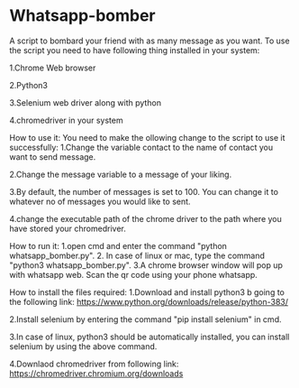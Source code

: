 # Whatsapp-bomber
A script to bombard your friend with as many message as you want.
To use the script you need to have following thing installed in your system:

1.Chrome Web browser

2.Python3

3.Selenium web driver along with python

4.chromedriver in your system

How to use it:
You need to make the ollowing change to the script to use it successfully:
 1.Change the variable contact to the name of contact you want to send message.
 
 2.Change the message variable to a message of your liking.
 
 3.By default, the number of messages is set to 100. You can change it to whatever no of messages you would like to sent.
 
 4.change the executable path of the chrome driver to the path where you have stored your chromedriver.
 
 How to run it:
 1.open cmd and enter the command "python whatsapp_bomber.py".
 2. In case of linux or mac, type the command "python3 whatsapp_bomber.py".
 3.A chrome browser window will pop up with whatsapp web. Scan the qr code using your phone whatsapp.
 
 How to install the files required:
1.Download and install python3 b going to the following link:
    https://www.python.org/downloads/release/python-383/

2.Install selenium by entering the command "pip install selenium" in cmd.

3.In case of linux, python3 should be automatically installed, you can install selenium by using the above command.

4.Downlaod chromedriver from following link:
  https://chromedriver.chromium.org/downloads
